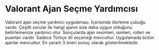 # Valorant Ajan Seçme Yardımcısı

Valorant ajan seçme yardımcı uygulaması. İçerisinde iilerleme çubuğu vardır.
Çeşitli sorular ile hangi ajanın size daha uygun olduğunu beliirlemenize yardımcı olur.
Sonçularda ajan resimleri, isimleri, rolleri ve puanları vardır. Sadece Türkçe dil seçeneği mevcuttur.
Uygulamada bütün ajanlar mevcuttur. En yararlı 3 öneri sonuç olarak gösterilmektedir.
